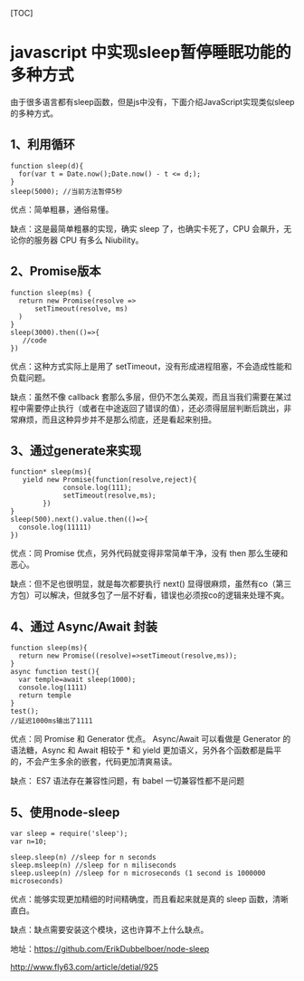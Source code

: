 [TOC]



# javascript 中实现sleep暂停睡眠功能的多种方式

 

由于很多语言都有sleep函数，但是js中没有，下面介绍JavaScript实现类似sleep的多种方式。



## 1、利用循环 

```
function sleep(d){
  for(var t = Date.now();Date.now() - t <= d;);
}
sleep(5000); //当前方法暂停5秒
```

优点：简单粗暴，通俗易懂。

缺点：这是最简单粗暴的实现，确实 sleep 了，也确实卡死了，CPU 会飙升，无论你的服务器 CPU 有多么 Niubility。



## 2、Promise版本  

```
function sleep(ms) {
  return new Promise(resolve => 
      setTimeout(resolve, ms)
  )
}
sleep(3000).then(()=>{
   //code
})
```

优点：这种方式实际上是用了 setTimeout，没有形成进程阻塞，不会造成性能和负载问题。

缺点：虽然不像 callback 套那么多层，但仍不怎么美观，而且当我们需要在某过程中需要停止执行（或者在中途返回了错误的值），还必须得层层判断后跳出，非常麻烦，而且这种异步并不是那么彻底，还是看起来别扭。



## 3、通过generate来实现

```
function* sleep(ms){
   yield new Promise(function(resolve,reject){
             console.log(111);
             setTimeout(resolve,ms);
        })  
}
sleep(500).next().value.then(()=>{
  console.log(11111)
})
```

优点：同 Promise 优点，另外代码就变得非常简单干净，没有 then 那么生硬和恶心。

缺点：但不足也很明显，就是每次都要执行 next() 显得很麻烦，虽然有co（第三方包）可以解决，但就多包了一层不好看，错误也必须按co的逻辑来处理不爽。



## 4、通过 Async/Await 封装

```
function sleep(ms){
  return new Promise((resolve)=>setTimeout(resolve,ms));
}
async function test(){
  var temple=await sleep(1000);
  console.log(1111)
  return temple
}
test();
//延迟1000ms输出了1111
```

优点：同 Promise 和 Generator 优点。 Async/Await 可以看做是 Generator 的语法糖，Async 和 Await 相较于 * 和 yield 更加语义，另外各个函数都是扁平的，不会产生多余的嵌套，代码更加清爽易读。

缺点： ES7 语法存在兼容性问题，有 babel 一切兼容性都不是问题



## 5、使用node-sleep

```
var sleep = require('sleep');
var n=10;

sleep.sleep(n) //sleep for n seconds
sleep.msleep(n) //sleep for n miliseconds
sleep.usleep(n) //sleep for n microseconds (1 second is 1000000 microseconds)
```

优点：能够实现更加精细的时间精确度，而且看起来就是真的 sleep 函数，清晰直白。

缺点：缺点需要安装这个模块，这也许算不上什么缺点。

地址：<https://github.com/ErikDubbelboer/node-sleep>









<http://www.fly63.com/article/detial/925>